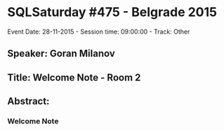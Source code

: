 # SQLSaturday #475 - Belgrade 2015
Event Date: 28-11-2015 - Session time: 09:00:00 - Track: Other
## Speaker: Goran Milanov
## Title: Welcome Note - Room 2
## Abstract:
### Welcome Note
